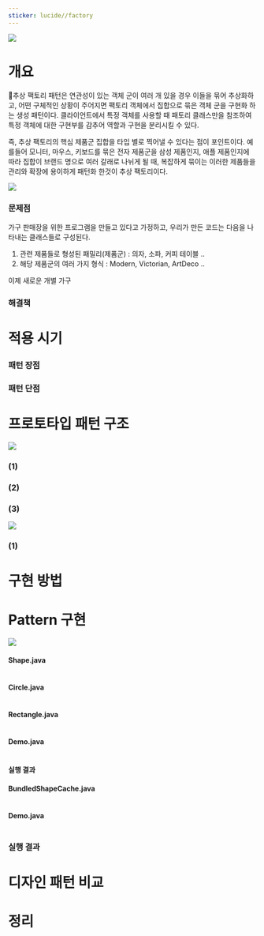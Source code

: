 ```yaml
---
sticker: lucide//factory
---
```



![](https://i.imgur.com/0HILFjq.png)


# 개요

추상 팩토리 패턴은 연관성이 있는 객체 군이 여러 개 있을 경우 이들을 묶어 추상화하고, 어떤 구체적인 상황이 주어지면 팩토리 객체에서 집합으로 묶은 객체 군을 구현화 하는 생성 패턴이다.
클라이언트에서 특정 객체를 사용할 때 패토리 클래스만을 참조하여 특정 객체에 대한 구현부를 감추어 역할과 구현을 분리시킬 수 있다.

즉, 추상 팩토리의 핵심 제품군 집합을 타입 별로 찍어낼 수 있다는 점이 포인트이다. 예를들어 모니터, 마우스, 키보드를 묶은 전자 제품군을 삼성 제품인지, 애플 제품인지에 따라 집합이 브랜드 명으로 여러 갈래로 나뉘게 될 때, 복잡하게 묶이는 이러한 제품들을 관리와 확장에 용이하게 패턴화 한것이 추상 팩토리이다.

![](https://i.imgur.com/3s3tg0Q.png)

### 문제점 

가구 판매장을 위한 프로그램을 만들고 있다고 가정하고, 우리가 만든 코드는 다음을 나타내는 클래스들로 구성된다.

1. 관련 제품들로 형성된 패밀리(제품군) : 의자, 소파, 커피 테이블 ..
2. 해당 제품군의 여러 가지 형식 : Modern, Victorian, ArtDeco ..

이제 새로운 개별 가구

### 해결책


# 적용 시기

### 패턴 장점


### 패턴 단점


# 프로토타입 패턴 구조

![](https://i.imgur.com/6QIgXi1.png)


### (1) 


### (2) 

### (3) 



![](https://i.imgur.com/2RbxYlp.png)

### (1) 


# 구현 방법


# Pattern 구현


![](https://i.imgur.com/L6QVDA7.png)


#### Shape.java

``` java

```

#### Circle.java

``` java

```

#### Rectangle.java

``` java

```

#### Demo.java

``` java

```

#### 실행 결과



#### BundledShapeCache.java

```java

```

#### Demo.java

``` java
```


### 실행 결과




# 디자인 패턴 비교

> 
>
  

> 

> 
> 
>

>


# 정리

